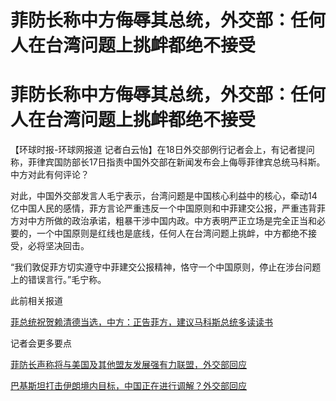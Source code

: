 # 菲防长称中方侮辱其总统，外交部：任何人在台湾问题上挑衅都绝不接受

# 菲防长称中方侮辱其总统，外交部：任何人在台湾问题上挑衅都绝不接受

【环球时报-环球网报道
记者白云怡】在18日外交部例行记者会上，有记者提问称，菲律宾国防部长17日指责中国外交部在新闻发布会上侮辱菲律宾总统马科斯。中方对此有何评论？

对此，中国外交部发言人毛宁表示，台湾问题是中国核心利益中的核心，牵动14亿中国人民的感情，菲方言论严重违反一个中国原则和中菲建交公报，严重违背菲方对中方所做的政治承诺，粗暴干涉中国内政。中方表明严正立场是完全正当和必要的，一个中国原则是红线也是底线，任何人在台湾问题上挑衅，中方都绝不接受，必将坚决回击。

“我们敦促菲方切实遵守中菲建交公报精神，恪守一个中国原则，停止在涉台问题上的错误言行。”毛宁称。

此前相关报道

[菲总统祝贺赖清德当选，中方：正告菲方，建议马科斯总统多读读书](https://news.qq.com/rain/a/20240116A05QC700)

记者会更多要点

[菲防长声称将与美国及其他盟友发展强有力联盟，外交部回应 ](https://news.qq.com/rain/a/20240118A05RJH00)

[巴基斯坦打击伊朗境内目标，中国正在进行调解？外交部回应 ](https://news.qq.com/rain/a/20240118A05PG700)

